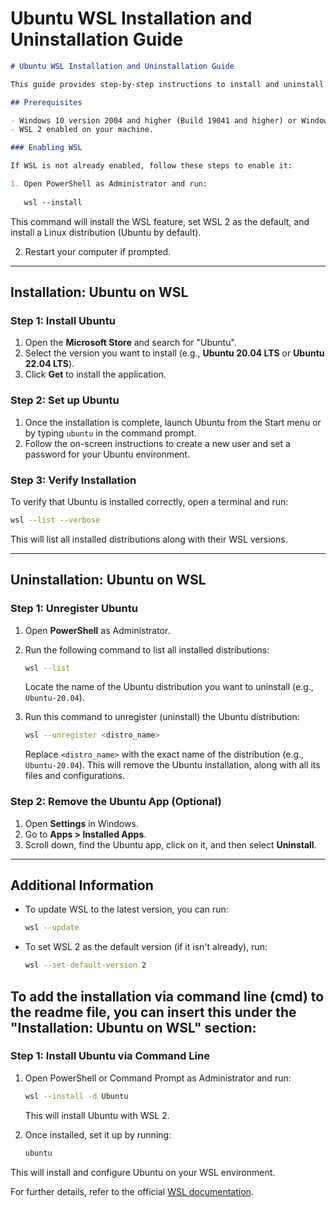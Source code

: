 # Ubuntu WSL Installation and Uninstallation Guide

```markdown
# Ubuntu WSL Installation and Uninstallation Guide

This guide provides step-by-step instructions to install and uninstall Ubuntu on Windows Subsystem for Linux (WSL).

## Prerequisites

- Windows 10 version 2004 and higher (Build 19041 and higher) or Windows 11.
- WSL 2 enabled on your machine.

### Enabling WSL

If WSL is not already enabled, follow these steps to enable it:

1. Open PowerShell as Administrator and run:
   
   wsl --install
   ```
   This command will install the WSL feature, set WSL 2 as the default, and install a Linux distribution (Ubuntu by default).

2. Restart your computer if prompted.

---

## Installation: Ubuntu on WSL

### Step 1: Install Ubuntu

1. Open the **Microsoft Store** and search for "Ubuntu".
2. Select the version you want to install (e.g., **Ubuntu 20.04 LTS** or **Ubuntu 22.04 LTS**).
3. Click **Get** to install the application.

### Step 2: Set up Ubuntu

1. Once the installation is complete, launch Ubuntu from the Start menu or by typing `ubuntu` in the command prompt.
2. Follow the on-screen instructions to create a new user and set a password for your Ubuntu environment.

### Step 3: Verify Installation

To verify that Ubuntu is installed correctly, open a terminal and run:
```bash
wsl --list --verbose
```
This will list all installed distributions along with their WSL versions.

---

## Uninstallation: Ubuntu on WSL

### Step 1: Unregister Ubuntu

1. Open **PowerShell** as Administrator.
2. Run the following command to list all installed distributions:
   ```bash
   wsl --list
   ```
   Locate the name of the Ubuntu distribution you want to uninstall (e.g., `Ubuntu-20.04`).

3. Run this command to unregister (uninstall) the Ubuntu distribution:
   ```bash
   wsl --unregister <distro_name>
   ```
   Replace `<distro_name>` with the exact name of the distribution (e.g., `Ubuntu-20.04`). This will remove the Ubuntu installation, along with all its files and configurations.

### Step 2: Remove the Ubuntu App (Optional)

1. Open **Settings** in Windows.
2. Go to **Apps > Installed Apps**.
3. Scroll down, find the Ubuntu app, click on it, and then select **Uninstall**.

---

## Additional Information

- To update WSL to the latest version, you can run:
  ```bash
  wsl --update
  ```
- To set WSL 2 as the default version (if it isn't already), run:
  ```bash
  wsl --set-default-version 2
  ```

## To add the installation via command line (cmd) to the readme file, you can insert this under the "Installation: Ubuntu on WSL" section:

### Step 1: Install Ubuntu via Command Line

1. Open PowerShell or Command Prompt as Administrator and run:
   ```bash
   wsl --install -d Ubuntu
   ```
   This will install Ubuntu with WSL 2.

2. Once installed, set it up by running:
   ```bash
   ubuntu
   ```

This will install and configure Ubuntu on your WSL environment.

For further details, refer to the official [WSL documentation](https://docs.microsoft.com/en-us/windows/wsl/).
